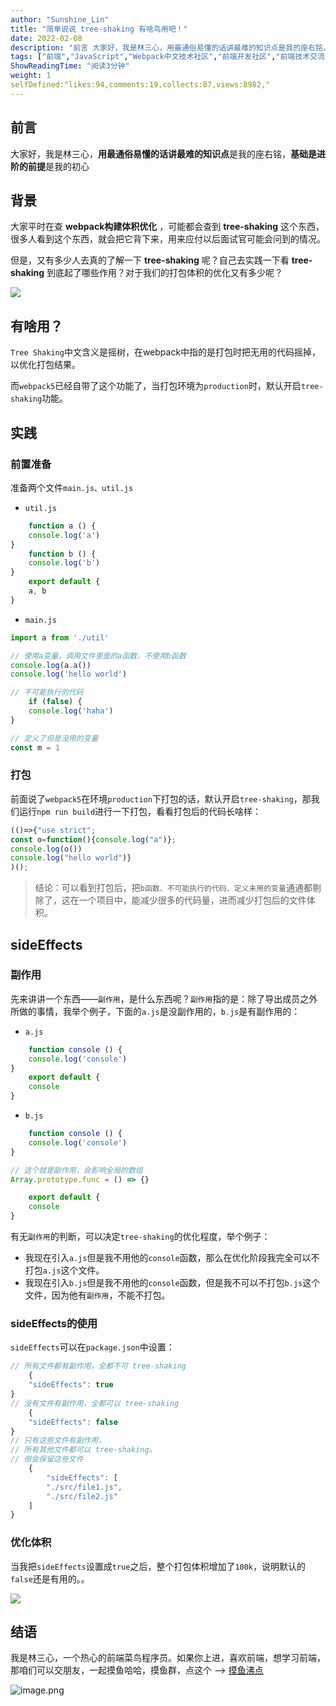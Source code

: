 ```yaml
---
author: "Sunshine_Lin"
title: "简单说说 tree-shaking 有啥鸟用吧！"
date: 2022-02-08
description: "前言 大家好，我是林三心，用最通俗易懂的话讲最难的知识点是我的座右铭，基础是进阶的前提是我的初心 背景 大家平时在查 webpack构建体积优化 ，可能都会查到 tree-shaking 这个东西，很"
tags: ["前端","JavaScript","Webpack中文技术社区","前端开发社区","前端技术交流","前端框架教程","JavaScript 学习资源","CSS 技巧与最佳实践","HTML5 最新动态","前端工程师职业发展","开源前端项目","前端技术趋势"]
ShowReadingTime: "阅读3分钟"
weight: 1
selfDefined:"likes:94,comments:19,collects:87,views:8982,"
---
```

前言
--

大家好，我是林三心，**用最通俗易懂的话讲最难的知识点**是我的座右铭，**基础是进阶的前提**是我的初心

背景
--

大家平时在查 **webpack构建体积优化** ，可能都会查到 **tree-shaking** 这个东西，很多人看到这个东西，就会把它背下来，用来应付以后面试官可能会问到的情况。

但是，又有多少人去真的了解一下 **tree-shaking** 呢？自己去实践一下看 **tree-shaking** 到底起了哪些作用？对于我们的打包体积的优化又有多少呢？

![](/images/jueJin/6014e2ee792444c.png)

有啥用？
----

`Tree Shaking`中文含义是摇树，在webpack中指的是打包时把无用的代码摇掉，以优化打包结果。

而`webpack5`已经自带了这个功能了，当打包环境为`production`时，默认开启`tree-shaking`功能。

实践
--

### 前置准备

准备两个文件`main.js、util.js`

*   `util.js`

```js
    function a () {
    console.log('a')
}
    function b () {
    console.log('b')
}
    export default {
    a, b
}
```

*   `main.js`

```js
import a from './util'

// 使用a变量，调用文件里面的a函数，不使用b函数
console.log(a.a())
console.log('hello world')

// 不可能执行的代码
    if (false) {
    console.log('haha')
}

// 定义了但是没用的变量
const m = 1
```

### 打包

前面说了`webpack5`在环境`production`下打包的话，默认开启`tree-shaking`，那我们运行`npm run build`进行一下打包，看看打包后的代码长啥样：

```js
(()=>{"use strict";
const o=function(){console.log("a")};
console.log(o())
console.log("hello world")}
)();
```

> 结论：可以看到打包后，把`b函数、不可能执行的代码、定义未用的变量`通通都剔除了，这在一个项目中，能减少很多的代码量，进而减少打包后的文件体积。

sideEffects
-----------

### 副作用

先来讲讲一个东西——`副作用`，是什么东西呢？`副作用`指的是：除了导出成员之外所做的事情，我举个例子，下面的`a.js`是没副作用的，`b.js`是有副作用的：

*   `a.js`

```js
    function console () {
    console.log('console')
}
    export default {
    console
}
```

*   `b.js`

```js
    function console () {
    console.log('console')
}

// 这个就是副作用，会影响全局的数组
Array.prototype.func = () => {}

    export default {
    console
}
```

有无`副作用`的判断，可以决定`tree-shaking`的优化程度，举个例子：

*   我现在引入`a.js`但是我不用他的`console`函数，那么在优化阶段我完全可以不打包`a.js`这个文件。
*   我现在引入`b.js`但是我不用他的`console`函数，但是我不可以不打包`b.js`这个文件，因为他有`副作用`，不能不打包。

### sideEffects的使用

`sideEffects`可以在`package.json`中设置：

```js
// 所有文件都有副作用，全都不可 tree-shaking
    {
    "sideEffects": true
}
// 没有文件有副作用，全都可以 tree-shaking
    {
    "sideEffects": false
}
// 只有这些文件有副作用，
// 所有其他文件都可以 tree-shaking，
// 但会保留这些文件
    {
        "sideEffects": [
        "./src/file1.js",
        "./src/file2.js"
    ]
}
```

### 优化体积

当我把`sideEffects`设置成`true`之后，整个打包体积增加了`100k`，说明默认的`false`还是有用的。。

![](/images/jueJin/6b4ea0bd788547e.png)

结语
--

我是林三心，一个热心的前端菜鸟程序员。如果你上进，喜欢前端，想学习前端，那咱们可以交朋友，一起摸鱼哈哈，摸鱼群，点这个 --> [摸鱼沸点](https://juejin.cn/pin/7035153948126216206 "https://juejin.cn/pin/7035153948126216206")

![image.png](/images/jueJin/2d1d43ebae0c47c.png)